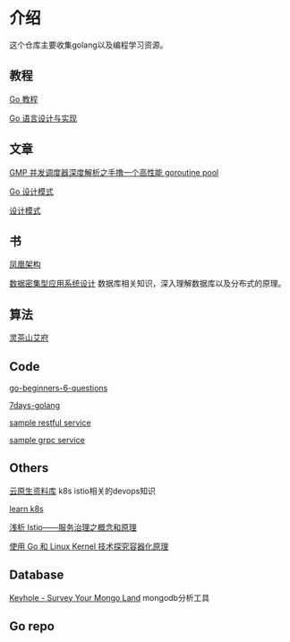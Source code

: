 # 介绍
这个仓库主要收集golang以及编程学习资源。

## 教程
[Go 教程](https://chai2010.cn/advanced-go-programming-book/)

[Go 语言设计与实现](https://draveness.me/golang/)

## 文章
[GMP 并发调度器深度解析之手撸一个高性能 goroutine pool](https://taohuawu.club/archives/high-performance-implementation-of-goroutine-pool)

[Go 设计模式](https://lailin.xyz/post/go-design-pattern.html)

[设计模式](https://refactoringguru.cn/design-patterns/catalog)

## 书
[凤凰架构](https://icyfenix.cn/)

[数据密集型应用系统设计](https://github.com/Vonng/ddia) 数据库相关知识，深入理解数据库以及分布式的原理。

## 算法
[灵茶山艾府](https://github.com/EndlessCheng/codeforces-go)

## Code
[go-beginners-6-questions](https://github.com/ExcitingFrog/go-beginners-6-questions)

[7days-golang](https://github.com/geektutu/7days-golang)

[sample restful service](https://github.com/ExcitingFrog/xuanwu)

[sample grpc service](https://github.com/ExcitingFrog/xuyu)

## Others
[云原生资料库](https://lib.jimmysong.io/) k8s istio相关的devops知识

[learn k8s](https://learnk8s.io/blog)

[浅析 Istio——服务治理之概念和原理](https://cloudnative.to/blog/istio-traffic-management-series-service-management-concept-theory/)

[使用 Go 和 Linux Kernel 技术探究容器化原理](https://cloud.tencent.com/developer/article/2018443)

## Database

[Keyhole - Survey Your Mongo Land](https://github.com/simagix/keyhole)  mongodb分析工具

## Go repo
